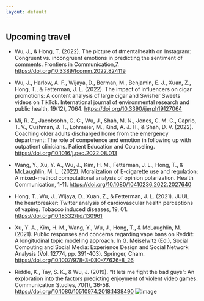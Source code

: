 ```yaml
---
layout: default
---
```


## Upcoming travel

- Wu, J., & Hong, T. (2022). The picture of #mentalhealth on Instagram: Congruent vs. incongruent emotions in predicting the sentiment of comments. Frontiers in Communication,7. https://doi.org/10.3389/fcomm.2022.824119

- Wu, J., Harlow, A. F., Wijaya, D., Berman, M., Benjamin, E. J., Xuan, Z., Hong, T., & Fetterman, J. L. (2022). The impact of influencers on cigar promotions: A content analysis of large cigar and Swisher Sweets videos on TikTok. International journal of environmental research and public health, 19(12), 7064. https://doi.org/10.3390/ijerph19127064

- Mi, R. Z., Jacobsohn, G. C., Wu, J., Shah, M. N., Jones, C. M. C., Caprio, T. V., Cushman, J. T., Lohmeier, M., Kind, A. J. H., & Shah, D. V. (2022). Coaching older adults discharged home from the emergency department: The role of competence and emotion in following up with outpatient clinicians. Patient Education and Counseling. https://doi.org/10.1016/j.pec.2022.08.013

- Wang, Y., Xu, Y. A., Wu, J., Kim, H. M., Fetterman, J. L., Hong, T., & McLaughlin, M. L. (2022). Moralization of E-cigarette use and regulation: A mixed-method computational analysis of opinion polarization. Health Communication, 1-11. https://doi.org/10.1080/10410236.2022.2027640

- Hong, T., Wu, J., Wijaya, D., Xuan, Z., & Fetterman, J. L. (2021). JUUL the heartbreaker: Twitter analysis of cardiovascular health perceptions of vaping. Tobacco induced diseases, 19, 01. https://doi.org/10.18332/tid/130961

- Xu, Y. A., Kim, H. M., Wang, Y., Wu, J., Hong, T., & McLaughlin, M. (2021). Public responses and concerns regarding vape bans on Reddit: A longitudinal topic modeling approach. In G. Meiselwitz (Ed.), Social Computing and Social Media: Experience Design and Social Network Analysis (Vol. 12774, pp. 391-403). Springer, Cham. https://doi.org/10.1007/978-3-030-77626-8_26

- Riddle, K., Tay, S. K., & Wu, J. (2019). “It lets me fight the bad guys”: An exploration into the factors predicting enjoyment of violent video games. Communication Studies, 70(1), 36-58. https://doi.org/10.1080/10510974.2018.1438490
![image](https://user-images.githubusercontent.com/43457421/187581502-a7fb1a8a-46a9-461e-8103-a5f0592f405e.png)

